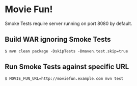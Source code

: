 # Movie Fun!

Smoke Tests require server running on port 8080 by default.

## Build WAR ignoring Smoke Tests

```
$ mvn clean package -DskipTests -Dmaven.test.skip=true
```


## Run Smoke Tests against specific URL

```
$ MOVIE_FUN_URL=http://moviefun.example.com mvn test
```
